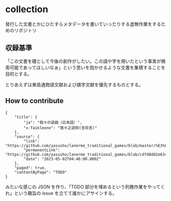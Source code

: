 # collection
発行した文書とかにひたすらメタデータを書いていったりする虚無作業をするためのリポジトリ

## 収録基準
「この文書を礎として今後の創作がしたい。この語や字を用いたという事実が検索可能であってほしいなぁ」という思いを抱かせるような文書を集積することを目的とする。

とりあえずは東島通商語文献および燐字文献を優先するものとする。

## How to contribute

```
{
	"title": {
		"ja": "我々の遊戯（日本語）",
		"x-faikleone": "我々之遊術(言将言)"
	},
	"source": {
		"link": "https://github.com/yasusho/lanerme_traditional_games/blob/master/%E3%82%B2%E3%83%A0%E3%83%9E2023/%E6%88%91%E3%80%85%E3%81%AE%E9%81%8A%E6%88%AF.pdf",
		"permanentLink": "https://github.com/yasusho/lanerme_traditional_games/blob/cdfd0d02e634d57d207d3f5bf94c321f359aef60/%E3%82%B2%E3%83%A0%E3%83%9E2023/%E6%88%91%E3%80%85%E3%81%AE%E9%81%8A%E6%88%AF.pdf",
		"date": "2023-05-02T04:46:00.000Z"
	},
	"paged": true,
	"contentByPage": "TODO"
}
```

みたいな感じの JSON を作り、「TODO 部分を埋めるという刑務作業をやってくれ」という趣旨の issue を立てて誰かにアサインする。
